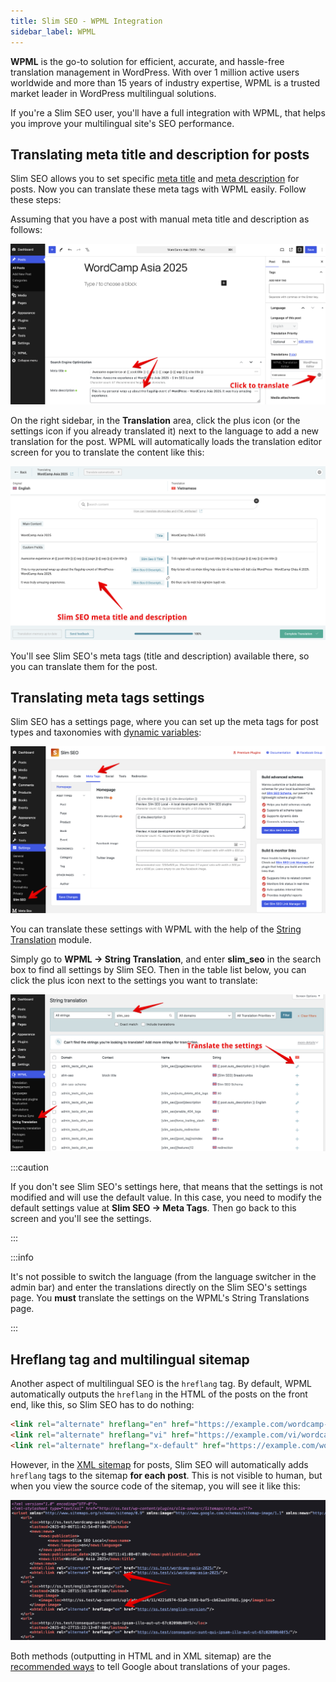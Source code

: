 ```yaml
---
title: Slim SEO - WPML Integration
sidebar_label: WPML
---
```


**WPML** is the go-to solution for efficient, accurate, and hassle-free translation management in WordPress. With over 1 million active users worldwide and more than 15 years of industry expertise, WPML is a trusted market leader in WordPress multilingual solutions.

If you're a Slim SEO user, you'll have a full integration with WPML, that helps you improve your multilingual site's SEO performance.

## Translating meta title and description for posts

Slim SEO allows you to set specific [meta title](/slim-seo/meta-title-tag/) and [meta description](/slim-seo/meta-description-tag/) for posts. Now you can translate these meta tags with WPML easily. Follow these steps:

Assuming that you have a post with manual meta title and description as follows:

![Translate meta title and meta description](../img/wpml-translate-post.png)

On the right sidebar, in the **Translation** area, click the plus icon (or the settings icon if you already translated it) next to the language to add a new translation for the post. WPML will automatically loads the translation editor screen for you to translate the content like this:

![WPML translate editor screen](../img/wpml-translate-editor-screen.png)

You'll see Slim SEO's meta tags (title and description) available there, so you can translate them for the post.

## Translating meta tags settings

Slim SEO has a settings page, where you can set up the meta tags for post types and taxonomies with [dynamic variables](/slim-seo/dynamic-variables/):

![Dynamic variables in Slim SEO](../img/settings-meta-tags-tab.png)

You can translate these settings with WPML with the help of the [String Translation](https://wpml.org/documentation/getting-started-guide/string-translation/) module.

Simply go to **WPML → String Translation**, and enter **slim_seo** in the search box to find all settings by Slim SEO. Then in the table list below, you can click the plus icon next to the settings you want to translate:

![Translate Slim SEO settings with WPML](../img/wpml-translate-settings.png)

:::caution

If you don't see Slim SEO's settings here, that means that the settings is not modified and will use the default value. In this case, you need to modify the default settings value at **Slim SEO → Meta Tags**. Then go back to this screen and you'll see the settings.

:::


:::info

It's not possible to switch the language (from the language switcher in the admin bar) and enter the translations directly on the Slim SEO's settings page. You **must** translate the settings on the WPML's String Translations page.

:::


## Hreflang tag and multilingual sitemap

Another aspect of multilingual SEO is the `hreflang` tag. By default, WPML automatically outputs the `hreflang` in the HTML of the posts on the front end, like this, so Slim SEO has to do nothing:

```html
<link rel="alternate" hreflang="en" href="https://example.com/wordcamp-asia-2025/" />
<link rel="alternate" hreflang="vi" href="https://example.com/vi/wordcamp-asia-2025/" />
<link rel="alternate" hreflang="x-default" href="https://example.com/wordcamp-asia-2025/" />
```

However, in the [XML sitemap](/slim-seo/xml-sitemap/) for posts, Slim SEO will automatically adds `hreflang` tags to the sitemap **for each post**. This is not visible to human, but when you view the source code of the sitemap, you will see it like this:

![Multilingual sitemap with WPML](../img/wpml-multilingual-sitemap.png)

Both methods (outputting in HTML and in XML sitemap) are the [recommended ways](https://developers.google.com/search/docs/specialty/international/localized-versions#sitemap) to tell Google about translations of your pages.
